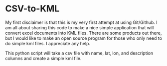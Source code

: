CSV-to-KML
==========

My first disclaimer is that this is my very first attempt at using Git/Github. I am all about sharing this code to make a nice simple application that will convert excel documents into KML files. There are some products out there, but I would like to make an open source program for those who only need to do simple kml files. I appreciate any help.

This python script will take a csv file with name, lat, lon, and description columns and create a simple kml file. 
